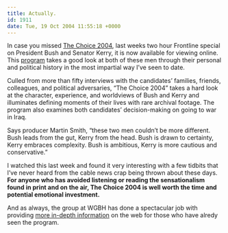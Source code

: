 ```yaml
---
title: Actually.
id: 1911
date: Tue, 19 Oct 2004 11:55:18 +0000
---
```


In case you missed [The Choice 2004](http://www.pbs.org/wgbh/pages/frontline/shows/choice2004/view/), last weeks two hour Frontline special on President Bush and Senator Kerry, it is now available for viewing online. This [program](http://www.pbs.org/wgbh/pages/frontline/shows/choice2004/etc/synopsis.html) takes a good look at both of these men through their personal and political history in the most impartial way I’ve seen to date.



<div class="quote">Culled from more than fifty interviews with the candidates’ families, friends, colleagues, and political adversaries, “The Choice 2004” takes a hard look at the character, experience, and worldviews of Bush and Kerry and illuminates defining moments of their lives with rare archival footage. The program also examines both candidates’ decision-making on going to war in Iraq.  

Says producer Martin Smith, “these two men couldn’t be more different. Bush leads from the gut, Kerry from the head. Bush is drawn to certainty, Kerry embraces complexity. Bush is ambitious, Kerry is more cautious and conservative.”</div>I watched this last week and found it very interesting with a few tidbits that I’ve never heard from the cable news crap being thrown about these days. **For anyone who has avoided listening or reading the sensationalism found in print and on the air, The Choice 2004 is well worth the time and potential emotional investment.**  

And as always, the group at <span class="caps">WGBH</span> has done a spectacular job with providing [more in-depth information](http://www.pbs.org/wgbh/pages/frontline/shows/choice2004/) on the web for those who have alredy seen the program.





